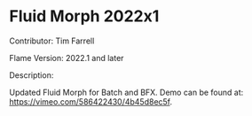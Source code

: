 # Fluid Morph 2022x1

Contributor: Tim Farrell

Flame Version: 2022.1 and later

Description:

Updated Fluid Morph for Batch and BFX.  Demo can be found at: https://vimeo.com/586422430/4b45d8ec5f.